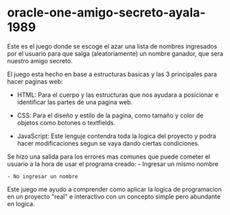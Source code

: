 # oracle-one-amigo-secreto-ayala-1989
Este es el juego donde se escoge el azar una lista de nombres ingresados por el usuario para que salga (aleatoriamente) un nombre ganador, que sera nuestro amigo secreto.

El juego esta hecho en base a estructuras basicas y las 3 principales para hacer paginas web:

- HTML: Para el cuerpo y las estructuras que nos ayudara a posicionar e identificar las partes de una pagina web.

- CSS: Para el diseño y estilo de la pagina, como tamaño y color de objetos como botones o textfields.

- JavaScript: Este lenguje contendra toda la logica del proyecto y podra hacer modificaciones segun se vaya dando ciertas condiciones.


Se hizo una salida para los errores mas comunes que puede cometer el usuario a la hora de usar el programa creado:
    - Ingresar un mismo nombre
    
    - No ingresar un nombre

Este juego me ayudo a comprender como aplicar la logica de programacion en un proyecto "real" e interactivo con un concepto simple pero abundante en logica.